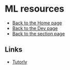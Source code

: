 # ML resources

- [Back to the Home page](../../README.md)
- [Back to the Dev page](../README.md)
- [Back to the section page](README.md)

## Links
- [Tutorly](https://tutorly.ai/)
